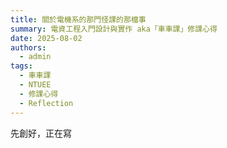 ```yaml
---
title: 關於電機系的那門怪課的那檔事
summary: 電資工程入門設計與實作 aka「車車課」修課心得
date: 2025-08-02
authors:
  - admin
tags:
  - 車車課
  - NTUEE
  - 修課心得
  - Reflection
---
```


先創好，正在寫
